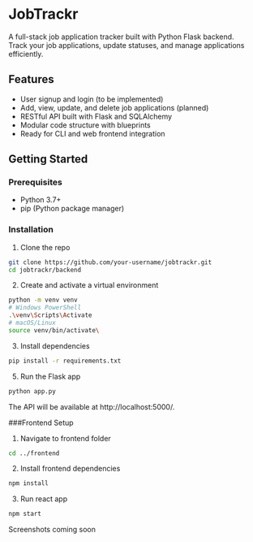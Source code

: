 # JobTrackr

A full-stack job application tracker built with Python Flask backend.  
Track your job applications, update statuses, and manage applications efficiently.

## Features

- User signup and login (to be implemented)
- Add, view, update, and delete job applications (planned)
- RESTful API built with Flask and SQLAlchemy
- Modular code structure with blueprints
- Ready for CLI and web frontend integration

## Getting Started

### Prerequisites

- Python 3.7+
- pip (Python package manager)

### Installation

1. Clone the repo

```bash 
git clone https://github.com/your-username/jobtrackr.git
cd jobtrackr/backend 
```

2. Create and activate a virtual environment
```bash
python -m venv venv
# Windows PowerShell
.\venv\Scripts\Activate
# macOS/Linux
source venv/bin/activate\
```

3. Install dependencies
```bash
pip install -r requirements.txt
```

5. Run the Flask app
```bash
python app.py
```
The API will be available at http://localhost:5000/.

###Frontend Setup
1. Navigate to frontend folder
 ```bash
cd ../frontend
```
2. Install frontend dependencies
 ```bash
npm install
```
3. Run react app
 ```bash
npm start
```
Screenshots
coming soon

